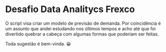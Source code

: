 # Desafio Data Analitycs Frexco

O script visa criar um modelo de previsão de demanda.
Por coincidência é um assunto que andei estudando nos últimos tempos e acho até que foi divertido quebrar a cabeça com algumas formas que poderiam ser feitas.

Toda sugestão é bem-vinda. 😀
